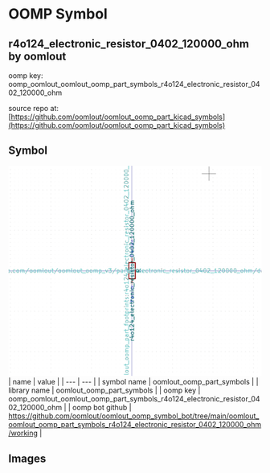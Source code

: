 # OOMP Symbol  
## r4o124_electronic_resistor_0402_120000_ohm  by oomlout  
  
oomp key: oomp_oomlout_oomlout_oomp_part_symbols_r4o124_electronic_resistor_0402_120000_ohm  
  
source repo at: [https://github.com/oomlout/oomlout_oomp_part_kicad_symbols](https://github.com/oomlout/oomlout_oomp_part_kicad_symbols)  
## Symbol  
  
[![working.png](working_600.png)](working.png)  
| name | value | 
| --- | --- | 
| symbol name | oomlout_oomp_part_symbols | 
| library name | oomlout_oomp_part_symbols | 
| oomp key | oomp_oomlout_oomlout_oomp_part_symbols_r4o124_electronic_resistor_0402_120000_ohm | 
| oomp bot github | https://github.com/oomlout/oomlout_oomp_symbol_bot/tree/main/oomlout_oomlout_oomp_part_symbols_r4o124_electronic_resistor_0402_120000_ohm/working | 
## Images  
